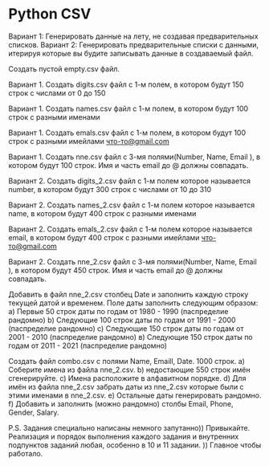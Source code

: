 # Python CSV


Вариант 1: Генерировать данные на лету, не создавая предварительных списков.
Вариант 2: Генерировать предварительные списки с данными, итерируя которые вы будите записывать данные в создаваемый файл.


Создать пустой empty.csv файл.


Вариант 1. Создать digits.csv файл с 1-м полем, в котором будут 150 строк с числами от 0 до 150


Вариант 1. Создать names.csv файл с 1-м полем, в котором будут 100 строк с разными именами


Вариант 1. Создать emals.csv файл с 1-м полем, в котором будут 100 строк с разными имейлами что-то@gmail.com


Вариант 1. Создать nne.csv файл с 3-мя полями(Number, Name, Email ), в котором будут 100 строк. Имя и часть email до @ должны совпадать.


Вариант 2. Создать digits_2.csv файл с 1-м полем которое называется number, в котором будут 300 строк с числами от 10 до 310


Вариант 2. Создать names_2.csv файл с 1-м полем которое называется name, в котором будут 400 строк с разными именами


Вариант 2. Создать emals_2.csv файл с 1-м полем которое называется email, в котором будут 400 строк с разными имейлами что-то@gmail.com


Вариант 2. Создать nne_2.csv файл с 3-мя полями(Number, Name, Email ), в котором будут 450 строк. Имя и часть email до @ должны совпадать.


Добавить в файл nne_2.csv столбец Date и заполнить каждую строку текущей датой и временем. Поле даты заполнить следующим образом:
a) Первые 50 строк даты по годам от 1980 - 1990 (паспределие рандомно)
b) Следующие 100 строк даты по годам от 1991 - 2000 (паспределие рандомно)
с) Следующие 150 строк даты по годам от 2001 - 2010 (паспределие рандомно)
в) Следующие 150 строк даты по годам от 2011 - 2021 (паспределие рандомно)





Создать файл combo.csv с полями Name, Emaill, Date. 1000 строк.
a) Соберите имена из файла nne_2.csv.
b) недостающие 550 строк имён сгенерируйте.
с) Имена расположите в алфавитном порядке.
d) Для имён из файла nne_2.csv забрать даты из nne_2.csv которые были с этими именами в nne_2.csv.
e) Остальные даты генерировать рандомно.
f) Добавить и заполнить (можно рандомно) столбы Email, Phone, Gender, Salary.




P.S.
Задания специально написаны немного запутанно)) Привыкайте.
Реализация и порядок выполнения каждого задания и внутренних подпунктов заданий любая, особенно в 10 и 11 задании. )) Главное чтобы работало.

